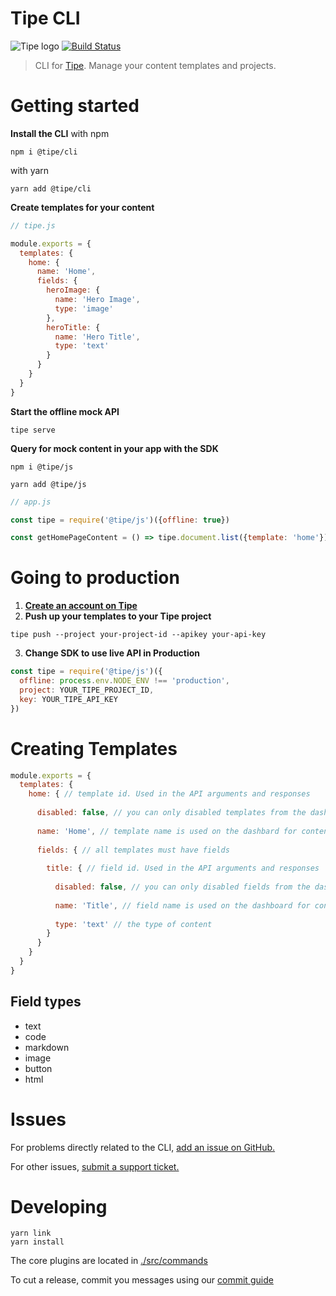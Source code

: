 # Tipe CLI

![Tipe logo](https://cdn.tipe.io/tipe/tipe-cat-no-text.svg)
[![Build Status](https://travis-ci.com/tipeio/tipe-cli.svg?token=mE8qfws6qu8ishNcR5Zr&branch=master)](https://travis-ci.com/tipeio/tipe-cli)

> CLI for [Tipe](https://tipe.io). Manage your content templates and projects.

# Getting started
**Install the CLI**
with npm
```
npm i @tipe/cli
```

with yarn
```
yarn add @tipe/cli
```

**Create templates for your content**
```javascript
// tipe.js

module.exports = {
  templates: {
    home: {
      name: 'Home',
      fields: {
        heroImage: {
          name: 'Hero Image',
          type: 'image'
        },
        heroTitle: {
          name: 'Hero Title',
          type: 'text'
        }
      }
    }
  }
}
```
**Start the offline mock API**
```
tipe serve
```

**Query for mock content in your app with the SDK**
```
npm i @tipe/js
```
```
yarn add @tipe/js
```

```javascript
// app.js

const tipe = require('@tipe/js')({offline: true})

const getHomePageContent = () => tipe.document.list({template: 'home'})
```

# Going to production
1. **[Create an account on Tipe](https://tipe.io?rel=cli)**
2. **Push up your templates to your Tipe project**
```
tipe push --project your-project-id --apikey your-api-key
```
3. **Change SDK to use live API in Production**
```javascript
const tipe = require('@tipe/js')({
  offline: process.env.NODE_ENV !== 'production',
  project: YOUR_TIPE_PROJECT_ID,
  key: YOUR_TIPE_API_KEY
})
```

# Creating Templates

```javascript
module.exports = {
  templates: {
    home: { // template id. Used in the API arguments and responses
    
      disabled: false, // you can only disabled templates from the dashboard if you no longer need them
      
      name: 'Home', // template name is used on the dashbard for content creators
      
      fields: { // all templates must have fields
      
        title: { // field id. Used in the API arguments and responses
        
          disabled: false, // you can only disabled fields from the dashboard if you no longer need them
        
          name: 'Title', // field name is used on the dashboard for content creators,
          
          type: 'text' // the type of content
        }  
      }
    }
  }
}
```
## Field types
* text
* code
* markdown
* image
* button
* html


# Issues

For problems directly related to the CLI, [add an issue on GitHub.](https://github.com/tipeio/tipe-cli/issues)

For other issues, [submit a support ticket.](https://tipe.io)

# Developing

```
yarn link
yarn install
```

The core plugins are located in [./src/commands](./src/commands)

To cut a release, commit you messages using our [commit guide](https://github.com/tipeio/tipe-conventions/blob/4987a13f29bc7e5fcbb428dd7b245fedcd5bf6ce/COMMIT_CONVENTION.md#git-commit-message-convention)
